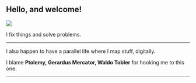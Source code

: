 <h2>Hello, and welcome!</h2>
<img src="https://user-images.githubusercontent.com/74038190/212284158-e840e285-664b-44d7-b79b-e264b5e54825.gif"/>
<p>I fix things and solve problems.</b></p>
<hr />
<p>I also happen to have a parallel life where I map stuff, digitally.</p>
<p>I blame <b>Ptolemy, Gerardus Mercator, Waldo Tobler</b> for hooking me to this one.</p>
<hr />
